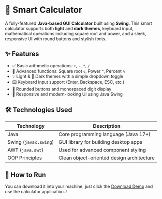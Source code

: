    # 🧮 Smart Calculator

A fully-featured **Java-based GUI Calculator** built using **Swing**. This smart calculator supports both **light** and **dark themes**, keyboard input, mathematical operations including square root and power, and a sleek, responsive UI with round buttons and stylish fonts.

## ✨ Features

- ✅ Basic arithmetic operations: `+`, `-`, `*`, `/`
- 🧮 Advanced functions: Square root `√`, Power `^`, Percent `%`
- 💡 Light & 🌙 Dark themes with a simple dropdown toggle
- ⌨️ Keyboard input support (Enter, Backspace, ESC, etc.)
- 🔵 Rounded buttons and monospaced digit display
- 📱 Responsive and modern-looking UI using Java Swing

## 🛠️ Technologies Used

| Technology     | Description                                |
|----------------|--------------------------------------------|
| Java           | Core programming language (Java 17+)       |
| Swing (`javax.swing`) | GUI library for building desktop apps |
| AWT (`java.awt`)      | Used for advanced component styling   |
| OOP Principles | Clean object-oriented design architecture  |

## 🚀 How to Run

You can download it into your machine, just click the [Download Demo](https://github.com/Vignesh-Kandem/Calculator/releases/download/v1.0/SmartCalculator.jar) and use the calculator application..!

